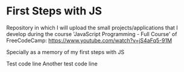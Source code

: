 # First Steps with JS

Repository in which I will upload the small projects/applications that I develop during the course 'JavaScript Programming - Full Course' of FreeCodeCamp: https://www.youtube.com/watch?v=jS4aFq5-91M

Specially as a memory of my first steps with JS

Test code line
Another test code line